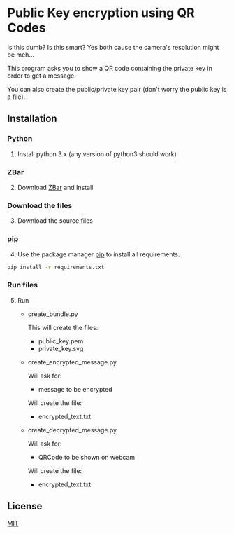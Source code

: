 # Public Key encryption using QR Codes

Is this dumb? Is this smart? Yes both cause the camera's resolution might be meh...

This program asks you to show a QR code containing the private key in order to get a message.

You can also create the public/private key pair (don't worry the public key is a file).


## Installation
### Python
1. Install python 3.x (any version of python3 should work)

### ZBar
2. Download [ZBar](http://zbar.sourceforge.net/download.html) and Install

### Download the files
3. Download the source files 

### pip
4. Use the package manager [pip](https://pip.pypa.io/en/stable/) to install all requirements.
  ```bash
  pip install -r requirements.txt
  ```
### Run files
5. Run 
      - create_bundle.py
          
          This will create the files:
          - public_key.pem
          - private_key.svg
      - create_encrypted_message.py 
      
          Will ask for:
          - message to be encrypted
          
          Will create the file:
          - encrypted_text.txt
      - create_decrypted_message.py
      
          Will ask for:
          - QRCode to be shown on webcam
          
          Will create the file:
          - encrypted_text.txt
        
## License
[MIT](https://choosealicense.com/licenses/mit/)

